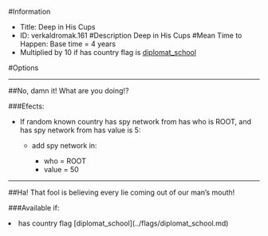 #Information
 - Title: Deep in His Cups
 - ID: verkaldromak.161
#Description
Deep in His Cups
#Mean Time to Happen:
Base time = 4 years
 - Multiplied by 10 if has country flag is [diplomat_school](../flags/diplomat_school.md)

#Options

___
##No, damn it! What are you doing!?

###Efects:<ul><li>If random known country has spy network from has who is ROOT, and has spy network from has value is 5:</li><ul><li>add spy network in:</li><ul><li>who = ROOT</li><li>value = 50</li></ul></ul></ul>

___
##Ha! That fool is believing every lie coming out of our man’s mouth!

###Available if:
<li>has country flag [diplomat_school](../flags/diplomat_school.md)</li>
